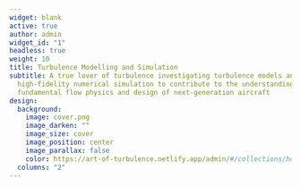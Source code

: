 ```yaml
---
widget: blank
active: true
author: admin
widget_id: "1"
headless: true
weight: 10
title: Turbulence Modelling and Simulation
subtitle: A true lover of turbulence investigating turbulence models and
  high-fidelity numerical simulation to contribute to the understanding of
  fundamental flow physics and design of next-generation aircraft
design:
  background:
    image: cover.png
    image_darken: ""
    image_size: cover
    image_position: center
    image_parallax: false
    color: https://art-of-turbulence.netlify.app/admin/#/collections/home
  columns: "2"
---
```


